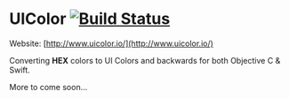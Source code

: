 UIColor [![Build Status](https://travis-ci.org/ekonstantinidis/ui-color.svg?branch=master)](https://travis-ci.org/ekonstantinidis/ui-color)
=======================

Website: [http://www.uicolor.io/](http://www.uicolor.io/)

Converting **HEX** colors to UI Colors and backwards for both Objective C & Swift.

More to come soon...